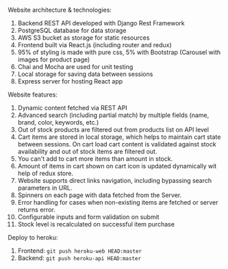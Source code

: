 Website architecture & technologies:
1. Backend REST API developed with Django Rest Framework
1. PostgreSQL database for data storage
1. AWS S3 bucket as storage for static resources
1. Frontend built via React.js (including router and redux)
1. 95% of styling is made with pure css, 5% with Bootstrap (Carousel with images for product page)
1. Chai and Mocha are used for unit testing
1. Local storage for saving data between sessions
1. Express server for hosting React app

Website features:
1. Dynamic content fetched via REST API
1. Advanced search (including partial match) by multiple fields (name, brand, color, keywords, etc.)
1. Out of stock products are filtered out from products list on API level
1. Cart items are stored in local storage, which helps to maintain cart state between sessions. On cart load cart content is validated against stock availability and out of stock items are filtered out.
1. You can't add to cart more items than amount in stock.
1. Amount of items in cart shown on cart icon is updated dynamically wit help of redux store.
1. Website supports direct links navigation, including bypassing search parameters in URL.
1. Spinners on each page with data fetched from the Server.
1. Error handling for cases when non-existing items are fetched or server returns error.
1. Configurable inputs and form validation on submit
1. Stock level is recalculated on successful item purchase 

Deploy to heroku:
1. Frontend: `git push heroku-web HEAD:master`
1. Backend: `git push heroku-api HEAD:master`
